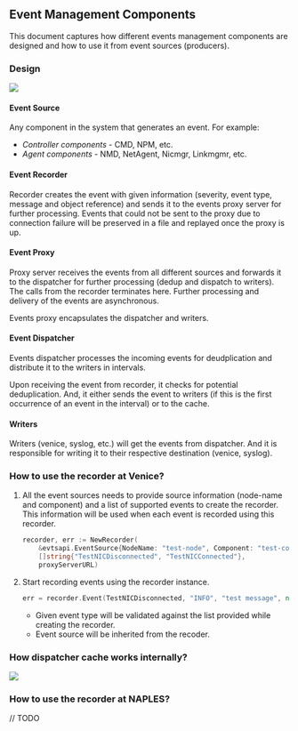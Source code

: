 ## Event Management Components
This document captures how different events management components are designed and how to use it from event sources (producers).

### Design
![](https://drive.google.com/uc?id=13XX4KYNDeryxA6P6agUKz_YQkfF41Tso)

#### Event Source
Any component in the system that generates an event. For example:

* *Controller components* - CMD, NPM, etc.
* *Agent components* - NMD, NetAgent, Nicmgr, Linkmgmr, etc.

#### Event Recorder
Recorder creates the event with given information (severity, event type, message and object reference) and sends it to the events proxy server for further processing. Events that could not be sent to the proxy due to connection failure will be preserved in a file and replayed once the proxy is up.

#### Event Proxy
Proxy server receives the events from all different sources and forwards it to the dispatcher for further processing (dedup and dispatch to writers). The calls from the recorder terminates here. Further processing and delivery of the events are asynchronous.

Events proxy encapsulates the dispatcher and writers.

#### Event Dispatcher
Events dispatcher processes the incoming events for deudplication and distribute it to the writers in intervals.

Upon receiving the event from recorder, it checks for potential deduplication. And, it either sends the event to writers (if this is the first occurrence of an event in the interval) or to the cache.

#### Writers
Writers (venice, syslog, etc.) will get the events from dispatcher. And it is responsible for writing it to their respective destination (venice, syslog).

### How to use the recorder at Venice?
1. All the event sources needs to provide source information (node-name and component) and a list of supported events to create the recorder. This information will be used when each event is recorded using this recorder.

	```go
	recorder, err := NewRecorder(
		&evtsapi.EventSource{NodeName: "test-node", Component: "test-component"},
		[]string{"TestNICDisconnected", "TestNICConnected"},
		proxyServerURL)
	```

2. Start recording events using the recorder instance.

	```go
	err = recorder.Event(TestNICDisconnected, "INFO", "test message", nil)
	```
	* Given event type will be validated against the list provided while creating the recorder.
	* Event source will be inherited from the recoder.

### How dispatcher cache works internally?

![](https://drive.google.com/uc?id=1zEz-gUyGQ279XMA2hnqtlL21Qh9fZX9c)


### How to use the recorder at NAPLES?
// TODO
